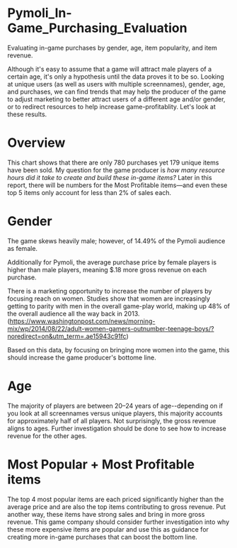 # Pymoli_In-Game_Purchasing_Evaluation
Evaluating in-game purchases by gender, age, item popularity, and item revenue.

Although it's easy to assume that a game will attract male players of a certain age, it's only a hypothesis until the data proves it to be so. Looking at unique users (as well as users with multiple screennames), gender, age, and purchases, we can find trends that may help the producer of the game to adjust marketing to better attract users of a different age and/or gender, or to redirect resources to help increase game-profitablity. Let's look at these results.

# Overview
This chart shows that there are only 780 purchases yet 179 unique items have been sold. My question for the game producer is *how many resource hours did it take to create and build these in-game items?* Later in this report, there will be numbers for the Most Profitable items—and even these top 5 items only account for less than 2% of sales each.

# Gender
The game skews heavily male; however, of 14.49% of the Pymoli audience as female. 

Additionally for Pymoli, the average purchase price by female players is higher than male players, meaning $.18 more gross revenue on each purchase. 

There is a marketing opportunity to increase the number of players by focusing reach on women. Studies show that women are increasingly getting to parity with men in the overall game-play world, making up 48% of the overall audience all the way back in 2013. (https://www.washingtonpost.com/news/morning-mix/wp/2014/08/22/adult-women-gamers-outnumber-teenage-boys/?noredirect=on&utm_term=.ae15943c91fc) 

Based on this data, by focusing on bringing more women into the game, this should increase the game producer's bottome line. 

# Age
The majority of players are between 20–24 years of age--depending on if you look at all screennames versus unique players, this majority accounts for approximately half of all players. Not surprisingly, the gross revenue aligns to ages. Further investigation should be done to see how to increase revenue for the other ages.

# Most Popular + Most Profitable items
The top 4 most popular items are each priced significantly higher than the average price and are also the top items contributing to gross revenue. Put another way, these items have strong sales and bring in more gross revenue. This game company should consider further investigation into why these more expensive items are popular and use this as guidance for creating more in-game purchases that can boost the bottom line. 



